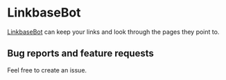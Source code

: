 LinkbaseBot
========
[LinkbaseBot](https://t.me/LinkbaseBot) can keep your links and look through the pages they point to.

## Bug reports and feature requests
Feel free to create an issue.

